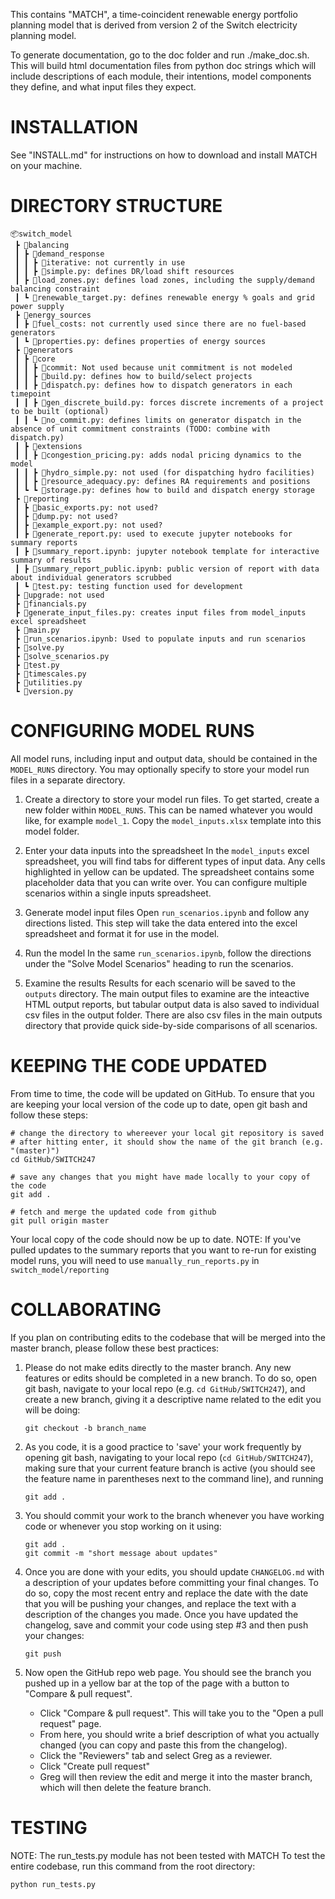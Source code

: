 This contains "MATCH", a time-coincident renewable energy portfolio
planning model that is derived from version 2 of the Switch electricity planning model.

To generate documentation, go to the doc folder and run ./make_doc.sh.
This will build html documentation files from python doc strings which
will include descriptions of each module, their intentions, model
components they define, and what input files they expect.

# INSTALLATION

See "INSTALL.md" for instructions on how to download and install MATCH on your machine. 

# DIRECTORY STRUCTURE
```
📦switch_model
 ┣ 📂balancing
 ┃ ┣ 📂demand_response
 ┃ ┃ ┣ 📂iterative: not currently in use
 ┃ ┃ ┣ 📜simple.py: defines DR/load shift resources
 ┃ ┣ 📜load_zones.py: defines load zones, including the supply/demand balancing constraint
 ┃ ┗ 📜renewable_target.py: defines renewable energy % goals and grid power supply
 ┣ 📂energy_sources
 ┃ ┣ 📂fuel_costs: not currently used since there are no fuel-based generators
 ┃ ┗ 📜properties.py: defines properties of energy sources
 ┣ 📂generators
 ┃ ┣ 📂core
 ┃ ┃ ┣ 📂commit: Not used because unit commitment is not modeled
 ┃ ┃ ┣ 📜build.py: defines how to build/select projects
 ┃ ┃ ┣ 📜dispatch.py: defines how to dispatch generators in each timepoint
 ┃ ┃ ┣ 📜gen_discrete_build.py: forces discrete increments of a project to be built (optional)
 ┃ ┃ ┗ 📜no_commit.py: defines limits on generator dispatch in the absence of unit commitment constraints (TODO: combine with dispatch.py)
 ┃ ┣ 📂extensions
 ┃ ┃ ┣ 📜congestion_pricing.py: adds nodal pricing dynamics to the model
 ┃ ┃ ┣ 📜hydro_simple.py: not used (for dispatching hydro facilities)
 ┃ ┃ ┣ 📜resource_adequacy.py: defines RA requirements and positions
 ┃ ┗ ┗ 📜storage.py: defines how to build and dispatch energy storage 
 ┣ 📂reporting
 ┃ ┣ 📜basic_exports.py: not used?
 ┃ ┣ 📜dump.py: not used?
 ┃ ┣ 📜example_export.py: not used?
 ┃ ┣ 📜generate_report.py: used to execute jupyter notebooks for summary reports
 ┃ ┣ 📜summary_report.ipynb: jupyter notebook template for interactive summary of results
 ┃ ┣ 📜summary_report_public.ipynb: public version of report with data about individual generators scrubbed
 ┃ ┗ 📜test.py: testing function used for development
 ┣ 📂upgrade: not used
 ┣ 📜financials.py
 ┣ 📜generate_input_files.py: creates input files from model_inputs excel spreadsheet
 ┣ 📜main.py
 ┣ 📜run_scenarios.ipynb: Used to populate inputs and run scenarios
 ┣ 📜solve.py
 ┣ 📜solve_scenarios.py
 ┣ 📜test.py
 ┣ 📜timescales.py
 ┣ 📜utilities.py
 ┗ 📜version.py
```

# CONFIGURING MODEL RUNS

All model runs, including input and output data, should be contained in the `MODEL_RUNS` directory. You may optionally specify to store your model run files in a separate directory.

1. Create a directory to store your model run files.
To get started, create a new folder within `MODEL_RUNS`. This can be named whatever you would like,
for example `model_1`. Copy the `model_inputs.xlsx` template into this model folder.

2. Enter your data inputs into the spreadsheet
In the `model_inputs` excel spreadsheet, you will find tabs for different types of input data. Any cells highlighted in yellow can be updated. 
The spreadsheet contains some placeholder data that you can write over. You can configure multiple scenarios within a single inputs spreadsheet. 

3. Generate model input files
Open `run_scenarios.ipynb` and follow any directions listed.
This step will take the data entered into the excel spreadsheet and format it for use in the model. 

4. Run the model
In the same `run_scenarios.ipynb`, follow the directions under the "Solve Model Scenarios" heading to run the scenarios.

5. Examine the results
Results for each scenario will be saved to the `outputs` directory. The main output files to examine are the inteactive HTML output reports, 
but tabular output data is also saved to individual csv files in the output folder. There are also csv files in the main outputs directory that
provide quick side-by-side comparisons of all scenarios. 

# KEEPING THE CODE UPDATED
From time to time, the code will be updated on GitHub. To ensure that you are keeping your local version of the code up to date, open git bash and follow these steps:
	
	# change the directory to whereever your local git repository is saved
	# after hitting enter, it should show the name of the git branch (e.g. "(master)")
	cd GitHub/SWITCH247  

	# save any changes that you might have made locally to your copy of the code
	git add .

	# fetch and merge the updated code from github
	git pull origin master

Your local copy of the code should now be up to date. 
NOTE: If you've pulled updates to the summary reports that you want to re-run for existing model runs, you will need to use `manually_run_reports.py` in `switch_model/reporting`

# COLLABORATING
If you plan on contributing edits to the codebase that will be merged into the master branch, please follow these best practices:

1. Please do not make edits directly to the master branch. Any new features or edits should be completed in a new branch. To do so, open git bash, navigate to your local repo (e.g. `cd GitHub/SWITCH247`), and create a new branch, giving it a descriptive name related to the edit you will be doing:

	`git checkout -b branch_name`

2. As you code, it is a good practice to 'save' your work frequently by opening git bash, navigating to your local repo (`cd GitHub/SWITCH247`), making sure that your current feature branch is active (you should see the feature name in parentheses next to the command line), and running 
	
	`git add .`

3. You should commit your work to the branch whenever you have working code or whenever you stop working on it using:

	`git add .`  
	`git commit -m "short message about updates"`

4. Once you are done with your edits, you should update `CHANGELOG.md` with a description of your updates before committing your final changes. To do so, copy the most recent entry and replace the date with the date that you will be pushing your changes, and replace the text with a description of the changes you made. Once you have updated the changelog, save and commit your code using step #3 and then push your changes:

	`git push`

5. Now open the GitHub repo web page. You should see the branch you pushed up in a yellow bar at the top of the page with a button to "Compare & pull request". 
	- Click "Compare & pull request". This will take you to the "Open a pull request" page. 
	- From here, you should write a brief description of what you actually changed (you can copy and paste this from the changelog). 
	- Click the "Reviewers" tab and select Greg as a reviewer. 
	- Click "Create pull request"
	- Greg will then review the edit and merge it into the master branch, which will then delete the feature branch.

# TESTING
NOTE: The run_tests.py module has not been tested with MATCH
To test the entire codebase, run this command from the root directory:

	python run_tests.py
